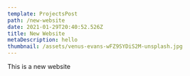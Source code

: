 ```yaml
---
template: ProjectsPost
path: /new-website
date: 2021-01-29T20:40:52.526Z
title: New Website
metaDescription: hello
thumbnail: /assets/venus-evans-wFZ9SYDiS2M-unsplash.jpg
---
```

This is a new website